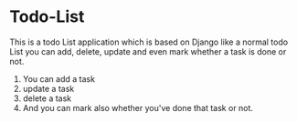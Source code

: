 # Todo-List
This is a todo List application which is based on Django like a normal todo List you can add, delete, update and even mark whether a task is done or not.
1) You can add a task
2) update a task
3) delete a task
4) And you can mark also whether you've done that task or not.



    
    
